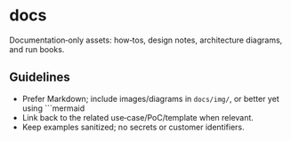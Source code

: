 # docs

Documentation‑only assets: how‑tos, design notes, architecture diagrams, and run books.

## Guidelines

- Prefer Markdown; include images/diagrams in `docs/img/`, or better yet using ```mermaid
- Link back to the related use‑case/PoC/template when relevant.
- Keep examples sanitized; no secrets or customer identifiers.
